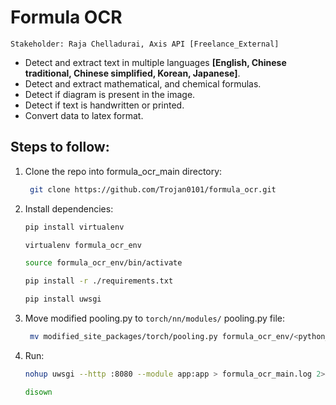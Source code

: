 # Formula OCR

`Stakeholder: Raja Chelladurai, Axis API [Freelance_External]`

- Detect and extract text in multiple languages **[English, Chinese traditional, Chinese simplified, Korean, Japanese]**.
- Detect and extract mathematical, and chemical formulas.
- Detect if diagram is present in the image.
- Detect if text is handwritten or printed.
- Convert data to latex format.

## Steps to follow:

1) Clone the repo into formula_ocr_main directory:
    ```bash
     git clone https://github.com/Trojan0101/formula_ocr.git
     ```

2) Install dependencies:
    ```bash
    pip install virtualenv
    ```
    ```bash
    virtualenv formula_ocr_env
    ```
    ```bash
    source formula_ocr_env/bin/activate
    ```
    ```bash
    pip install -r ./requirements.txt
    ```
    ```bash
    pip install uwsgi
     ```

3) Move modified pooling.py to `torch/nn/modules/` pooling.py file:
    ```bash
     mv modified_site_packages/torch/pooling.py formula_ocr_env/<python_version>/site_packages/torch/nn/modules/pooling.py
    ```

4) Run:
    ```bash
    nohup uwsgi --http :8080 --module app:app > formula_ocr_main.log 2>&1 &
     ```
    ```bash
    disown
    ```
